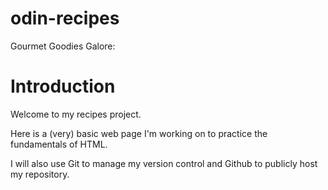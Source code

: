 # odin-recipes

Gourmet Goodies Galore:

# Introduction

Welcome to my recipes project.

Here is a (very) basic web page I'm working on to practice the
fundamentals of HTML. 

I will also use Git to manage my version control and Github to
publicly host my repository.

